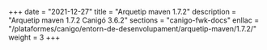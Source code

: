 +++
date        = "2021-12-27"
title       = "Arquetip maven 1.7.2"
description = "Arquetip maven 1.7.2 Canigó 3.6.2"
sections    = "canigo-fwk-docs"
enllac		= "/plataformes/canigo/entorn-de-desenvolupament/arquetip-maven/1.7.2/"
weight		= 3
+++
